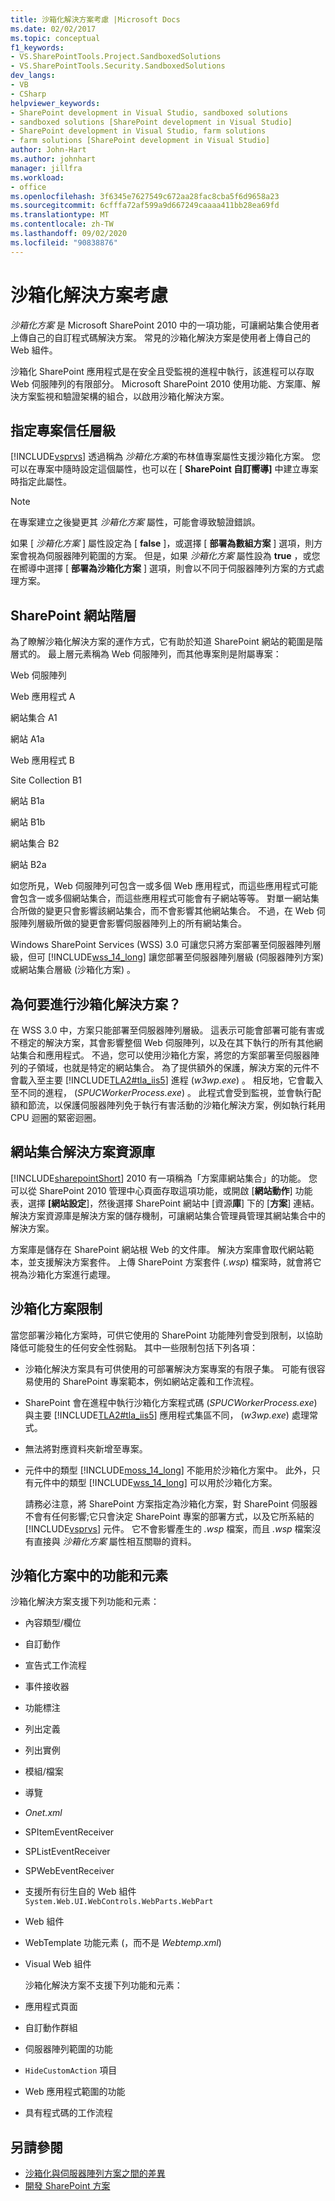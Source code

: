 ```yaml
---
title: 沙箱化解決方案考慮 |Microsoft Docs
ms.date: 02/02/2017
ms.topic: conceptual
f1_keywords:
- VS.SharePointTools.Project.SandboxedSolutions
- VS.SharePointTools.Security.SandboxedSolutions
dev_langs:
- VB
- CSharp
helpviewer_keywords:
- SharePoint development in Visual Studio, sandboxed solutions
- sandboxed solutions [SharePoint development in Visual Studio]
- SharePoint development in Visual Studio, farm solutions
- farm solutions [SharePoint development in Visual Studio]
author: John-Hart
ms.author: johnhart
manager: jillfra
ms.workload:
- office
ms.openlocfilehash: 3f6345e7627549c672aa28fac8cba5f6d9658a23
ms.sourcegitcommit: 6cfffa72af599a9d667249caaaa411bb28ea69fd
ms.translationtype: MT
ms.contentlocale: zh-TW
ms.lasthandoff: 09/02/2020
ms.locfileid: "90838876"
---
```

# <a name="sandboxed-solution-considerations"></a>沙箱化解決方案考慮
  *沙箱化方案* 是 Microsoft SharePoint 2010 中的一項功能，可讓網站集合使用者上傳自己的自訂程式碼解決方案。 常見的沙箱化解決方案是使用者上傳自己的 Web 組件。

 沙箱化 SharePoint 應用程式是在安全且受監視的進程中執行，該進程可以存取 Web 伺服陣列的有限部分。 Microsoft SharePoint 2010 使用功能、方案庫、解決方案監視和驗證架構的組合，以啟用沙箱化解決方案。

## <a name="specify-project-trust-level"></a>指定專案信任層級
 [!INCLUDE[vsprvs](../sharepoint/includes/vsprvs-md.md)] 透過稱為 *沙箱化方案*的布林值專案屬性支援沙箱化方案。 您可以在專案中隨時設定這個屬性，也可以在 [ **SharePoint 自訂嚮導]** 中建立專案時指定此屬性。

> [!NOTE]
> 在專案建立之後變更其 *沙箱化方案* 屬性，可能會導致驗證錯誤。

 如果 [ *沙箱化方案* ] 屬性設定為 [ **false** ]，或選擇 [ **部署為數組方案** ] 選項，則方案會視為伺服器陣列範圍的方案。 但是，如果 *沙箱化方案* 屬性設為 **true** ，或您在嚮導中選擇 [ **部署為沙箱化方案** ] 選項，則會以不同于伺服器陣列方案的方式處理方案。

## <a name="sharepoint-site-hierarchy"></a>SharePoint 網站階層
 為了瞭解沙箱化解決方案的運作方式，它有助於知道 SharePoint 網站的範圍是階層式的。 最上層元素稱為 Web 伺服陣列，而其他專案則是附屬專案：

 Web 伺服陣列

 Web 應用程式 A

 網站集合 A1

 網站 A1a

 Web 應用程式 B

 Site Collection B1

 網站 B1a

 網站 B1b

 網站集合 B2

 網站 B2a

 如您所見，Web 伺服陣列可包含一或多個 Web 應用程式，而這些應用程式可能會包含一或多個網站集合，而這些應用程式可能會有子網站等等。 對單一網站集合所做的變更只會影響該網站集合，而不會影響其他網站集合。 不過，在 Web 伺服陣列層級所做的變更會影響伺服器陣列上的所有網站集合。

 Windows SharePoint Services (WSS) 3.0 可讓您只將方案部署至伺服器陣列層級，但可 [!INCLUDE[wss_14_long](../sharepoint/includes/wss-14-long-md.md)] 讓您部署至伺服器陣列層級 (伺服器陣列方案) 或網站集合層級 (沙箱化方案) 。

## <a name="why-sandboxed-solutions"></a>為何要進行沙箱化解決方案？
 在 WSS 3.0 中，方案只能部署至伺服器陣列層級。 這表示可能會部署可能有害或不穩定的解決方案，其會影響整個 Web 伺服陣列，以及在其下執行的所有其他網站集合和應用程式。 不過，您可以使用沙箱化方案，將您的方案部署至伺服器陣列的子領域，也就是特定的網站集合。 為了提供額外的保護，解決方案的元件不會載入至主要 [!INCLUDE[TLA2#tla_iis5](../sharepoint/includes/tla2sharptla-iis5-md.md)] 進程 (*w3wp.exe*) 。 相反地，它會載入至不同的進程， (*SPUCWorkerProcess.exe*) 。 此程式會受到監視，並會執行配額和節流，以保護伺服器陣列免于執行有害活動的沙箱化解決方案，例如執行耗用 CPU 迴圈的緊密迴圈。

## <a name="site-collection-solution-gallery"></a>網站集合解決方案資源庫
 [!INCLUDE[sharepointShort](../sharepoint/includes/sharepointshort-md.md)] 2010 有一項稱為「方案庫網站集合」的功能。 您可以從 SharePoint 2010 管理中心頁面存取這項功能，或開啟 [**網站動作**] 功能表，選擇 **[網站設定**]，然後選擇 SharePoint 網站中 [資源**庫**] 下的 [**方案**] 連結。 解決方案資源庫是解決方案的儲存機制，可讓網站集合管理員管理其網站集合中的解決方案。

 方案庫是儲存在 SharePoint 網站根 Web 的文件庫。 解決方案庫會取代網站範本，並支援解決方案套件。 上傳 SharePoint 方案套件 (*.wsp*) 檔案時，就會將它視為沙箱化方案進行處理。

## <a name="sandboxed-solution-limitations"></a>沙箱化方案限制
 當您部署沙箱化方案時，可供它使用的 SharePoint 功能陣列會受到限制，以協助降低可能發生的任何安全性弱點。 其中一些限制包括下列各項：

- 沙箱化解決方案具有可供使用的可部署解決方案專案的有限子集。 可能有很容易使用的 SharePoint 專案範本，例如網站定義和工作流程。

- SharePoint 會在進程中執行沙箱化方案程式碼 (*SPUCWorkerProcess.exe*) 與主要 [!INCLUDE[TLA2#tla_iis5](../sharepoint/includes/tla2sharptla-iis5-md.md)] 應用程式集區不同， (*w3wp.exe*) 處理常式。

- 無法將對應資料夾新增至專案。

- 元件中的類型 [!INCLUDE[moss_14_long](../sharepoint/includes/moss-14-long-md.md)] 不能用於沙箱化方案中。 此外，只有元件中的類型 [!INCLUDE[wss_14_long](../sharepoint/includes/wss-14-long-md.md)] 可以用於沙箱化方案。

  請務必注意，將 SharePoint 方案指定為沙箱化方案，對 SharePoint 伺服器不會有任何影響;它只會決定 SharePoint 專案的部署方式，以及它所系結的 [!INCLUDE[vsprvs](../sharepoint/includes/vsprvs-md.md)] 元件。 它不會影響產生的 *.wsp* 檔案，而且 *.wsp* 檔案沒有直接與 *沙箱化方案* 屬性相互關聯的資料。

## <a name="capabilities-and-elements-in-sandboxed-solutions"></a>沙箱化方案中的功能和元素
 沙箱化解決方案支援下列功能和元素：

- 內容類型/欄位

- 自訂動作

- 宣告式工作流程

- 事件接收器

- 功能標注

- 列出定義

- 列出實例

- 模組/檔案

- 導覽

- *Onet.xml*

- SPItemEventReceiver

- SPListEventReceiver

- SPWebEventReceiver

- 支援所有衍生自的 Web 組件 `System.Web.UI.WebControls.WebParts.WebPart`

- Web 組件

- WebTemplate 功能元素 (，而不是 *Webtemp.xml*) 

- Visual Web 組件

  沙箱化解決方案不支援下列功能和元素：

- 應用程式頁面

- 自訂動作群組

- 伺服器陣列範圍的功能

- `HideCustomAction` 項目

- Web 應用程式範圍的功能

- 具有程式碼的工作流程

## <a name="see-also"></a>另請參閱
- [沙箱化與伺服器陣列方案之間的差異](../sharepoint/differences-between-sandboxed-and-farm-solutions.md)
- [開發 SharePoint 方案](../sharepoint/developing-sharepoint-solutions.md)
